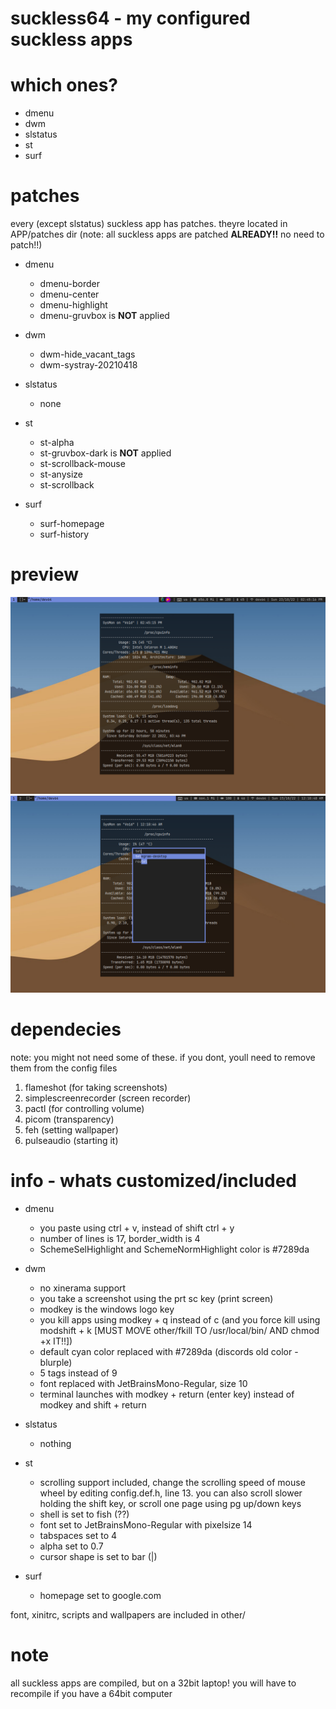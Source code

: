 # suckless64 - my configured suckless apps

# which ones?
- dmenu
- dwm
- slstatus
- st
- surf

# patches
every (except slstatus) suckless app has patches. theyre located in APP/patches dir (note: all suckless apps are patched **ALREADY!!** no need to patch!!)

- dmenu
  - dmenu-border
  - dmenu-center
  - dmenu-highlight
  - dmenu-gruvbox is __**NOT**__ applied

- dwm
  - dwm-hide_vacant_tags
  - dwm-systray-20210418

- slstatus
  - none

- st
  - st-alpha
  - st-gruvbox-dark is __**NOT**__ applied
  - st-scrollback-mouse
  - st-anysize
  - st-scrollback

- surf
  - surf-homepage
  - surf-history

# preview
![dwm desktop, with st, and slstatus visible](pre/dwm_st_slstatus_preview.png)
![dmenu preview](pre/dmenu_preview.png)

# dependecies
note: you might not need some of these. if you dont, youll need to remove them from the config files

1. flameshot (for taking screenshots)
2. simplescreenrecorder (screen recorder)
3. pactl (for controlling volume)
4. picom (transparency)
5. feh (setting wallpaper)
6. pulseaudio (starting it)

# info - whats customized/included
- dmenu
  - you paste using ctrl + v, instead of shift ctrl + y
  - number of lines is 17, border_width is 4
  - SchemeSelHighlight and SchemeNormHighlight color is #7289da

- dwm
  - no xinerama support
  - you take a screenshot using the prt sc key (print screen)
  - modkey is the windows logo key
  - you kill apps using modkey + q instead of c (and you force kill using modshift + k [MUST MOVE other/fkill TO /usr/local/bin/ AND chmod +x IT!!])
  - default cyan color replaced with #7289da (discords old color - blurple)
  - 5 tags instead of 9
  - font replaced with JetBrainsMono-Regular, size 10
  - terminal launches with modkey + return (enter key) instead of modkey and shift + return

- slstatus
  - nothing

- st
  - scrolling support included, change the scrolling speed of mouse wheel by editing config.def.h, line 13. you can also scroll slower holding the shift key, or scroll one page using pg up/down keys
  - shell is set to fish (??)
  - font set to JetBrainsMono-Regular with pixelsize 14
  - tabspaces set to 4
  - alpha set to 0.7
  - cursor shape is set to bar (|)

- surf
  - homepage set to google.com

font, xinitrc, scripts and wallpapers are included in other/

# note
all suckless apps are compiled, but on a 32bit laptop! you will have to recompile if you have a 64bit computer
